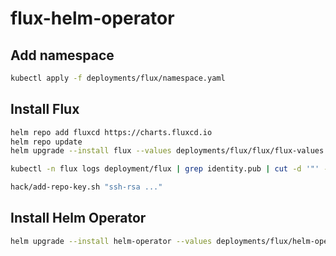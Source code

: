 # flux-helm-operator

## Add namespace

```bash
kubectl apply -f deployments/flux/namespace.yaml
```

## Install Flux

```bash
helm repo add fluxcd https://charts.fluxcd.io
helm repo update
helm upgrade --install flux --values deployments/flux/flux/flux-values.yaml --namespace flux fluxcd/flux

kubectl -n flux logs deployment/flux | grep identity.pub | cut -d '"' -f2

hack/add-repo-key.sh "ssh-rsa ..."
```

## Install Helm Operator

```bash
helm upgrade --install helm-operator --values deployments/flux/helm-operator/helm-operator-values.yaml --namespace flux fluxcd/helm-operator
```
